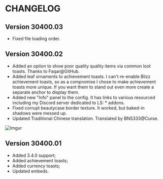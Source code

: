 # CHANGELOG

## Version 30400.03

- Fixed file loading order.

## Version 30400.02

- Added an option to show poor quality quality items via common loot toasts. Thanks to Faqar@GitHub.
- Added leaf ornaments to achievement toasts. I can't re-enable Blizz achievement toasts, so as a
  compromise I chose to make achievement toasts more unique. If you want them to stand out even more
  create a separate anchor to display them.
- Added new "Info" panel to the config. It has links to various resourced including my Discord
  server dedicated to LS: * addons.
- Fixed corrupt beautycase border texture. It worked, but baked-in shadows were messed up.
- Updated Traditional Chinese translation. Translated by BNS333@Curse.

![Imgur](https://i.imgur.com/yqJ7C6S.png)

## Version 30400.01

- Added 3.4.0 support;
- Added achievement toasts;
- Added currency toasts;
- Updated embeds.
